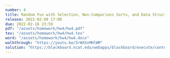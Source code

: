 ```yaml
---
number: 4
title: Random Fun with Selection, Non-Comparions Sorts, and Data Structures
release: 2022-02-09 17:00
due: 2022-02-16 23:59
pdf: "/assets/homework/hw4/hw4.pdf"
tex: "/assets/homework/hw4/hw4.tex"
word: "/assets/homework/hw4/hw4.docx"
walkthrough: "https://youtu.be/5rWXSnMHlWM"
solution: "https://blackboard.ncat.edu/webapps/blackboard/execute/content/file?cmd=view&mode=designer&content_id=_5238590_1&course_id=_3567742_1"
---
```

